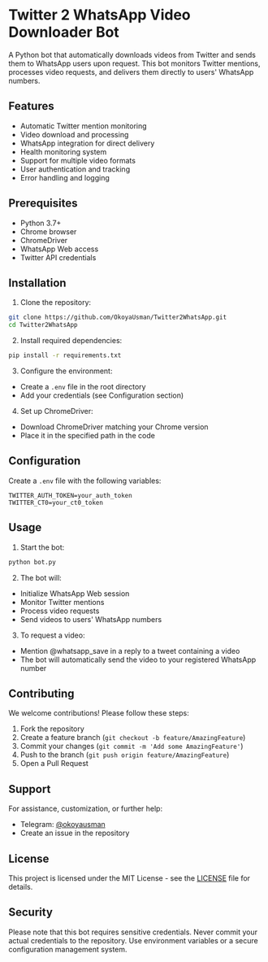 # Twitter 2 WhatsApp Video Downloader Bot

A Python bot that automatically downloads videos from Twitter and sends them to WhatsApp users upon request. This bot monitors Twitter mentions, processes video requests, and delivers them directly to users' WhatsApp numbers.

## Features

- Automatic Twitter mention monitoring
- Video download and processing
- WhatsApp integration for direct delivery
- Health monitoring system
- Support for multiple video formats
- User authentication and tracking
- Error handling and logging

## Prerequisites

- Python 3.7+
- Chrome browser
- ChromeDriver
- WhatsApp Web access
- Twitter API credentials

## Installation

1. Clone the repository:
```bash
git clone https://github.com/OkoyaUsman/Twitter2WhatsApp.git
cd Twitter2WhatsApp
```

2. Install required dependencies:
```bash
pip install -r requirements.txt
```

3. Configure the environment:
- Create a `.env` file in the root directory
- Add your credentials (see Configuration section)

4. Set up ChromeDriver:
- Download ChromeDriver matching your Chrome version
- Place it in the specified path in the code

## Configuration

Create a `.env` file with the following variables:
```
TWITTER_AUTH_TOKEN=your_auth_token
TWITTER_CT0=your_ct0_token
```

## Usage

1. Start the bot:
```bash
python bot.py
```

2. The bot will:
- Initialize WhatsApp Web session
- Monitor Twitter mentions
- Process video requests
- Send videos to users' WhatsApp numbers

3. To request a video:
- Mention @whatsapp_save in a reply to a tweet containing a video
- The bot will automatically send the video to your registered WhatsApp number

## Contributing

We welcome contributions! Please follow these steps:

1. Fork the repository
2. Create a feature branch (`git checkout -b feature/AmazingFeature`)
3. Commit your changes (`git commit -m 'Add some AmazingFeature'`)
4. Push to the branch (`git push origin feature/AmazingFeature`)
5. Open a Pull Request

## Support

For assistance, customization, or further help:
- Telegram: [@okoyausman](https://t.me/okoyausman)
- Create an issue in the repository

## License

This project is licensed under the MIT License - see the [LICENSE](LICENSE) file for details.

## Security

Please note that this bot requires sensitive credentials. Never commit your actual credentials to the repository. Use environment variables or a secure configuration management system.

